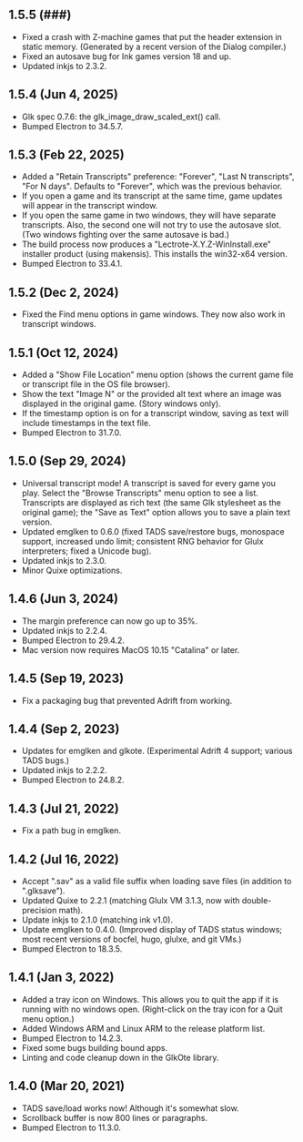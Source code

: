 
## 1.5.5 (###)

- Fixed a crash with Z-machine games that put the header extension in static memory. (Generated by a recent version of the Dialog compiler.)
- Fixed an autosave bug for Ink games version 18 and up.
- Updated inkjs to 2.3.2.

## 1.5.4 (Jun 4, 2025)

- Glk spec 0.7.6: the glk_image_draw_scaled_ext() call.
- Bumped Electron to 34.5.7.

## 1.5.3 (Feb 22, 2025)

- Added a "Retain Transcripts" preference: "Forever", "Last N transcripts", "For N days". Defaults to "Forever", which was the previous behavior.
- If you open a game and its transcript at the same time, game updates will appear in the transcript window.
- If you open the same game in two windows, they will have separate transcripts. Also, the second one will not try to use the autosave slot. (Two windows fighting over the same autosave is bad.)
- The build process now produces a "Lectrote-X.Y.Z-WinInstall.exe" installer product (using makensis). This installs the win32-x64 version.
- Bumped Electron to 33.4.1.

## 1.5.2 (Dec 2, 2024)

- Fixed the Find menu options in game windows. They now also work in transcript windows.

## 1.5.1 (Oct 12, 2024)

- Added a "Show File Location" menu option (shows the current game file or transcript file in the OS file browser).
- Show the text "Image N" or the provided alt text where an image was displayed in the original game. (Story windows only).
- If the timestamp option is on for a transcript window, saving as text will include timestamps in the text file.
- Bumped Electron to 31.7.0.

## 1.5.0 (Sep 29, 2024)

- Universal transcript mode! A transcript is saved for every game you play. Select the "Browse Transcripts" menu option to see a list. Transcripts are displayed as rich text (the same Glk stylesheet as the original game); the "Save as Text" option allows you to save a plain text version.
- Updated emglken to 0.6.0 (fixed TADS save/restore bugs, monospace support, increased undo limit; consistent RNG behavior for Glulx interpreters; fixed a Unicode bug).
- Updated inkjs to 2.3.0.
- Minor Quixe optimizations.

## 1.4.6  (Jun 3, 2024)

- The margin preference can now go up to 35%.
- Updated inkjs to 2.2.4.
- Bumped Electron to 29.4.2.
- Mac version now requires MacOS 10.15 "Catalina" or later.

## 1.4.5  (Sep 19, 2023)

- Fix a packaging bug that prevented Adrift from working.

## 1.4.4  (Sep 2, 2023)

- Updates for emglken and glkote. (Experimental Adrift 4 support; various TADS bugs.)
- Updated inkjs to 2.2.2.
- Bumped Electron to 24.8.2.

## 1.4.3  (Jul 21, 2022)

- Fix a path bug in emglken.

## 1.4.2  (Jul 16, 2022)

- Accept ".sav" as a valid file suffix when loading save files (in addition to ".glksave").
- Updated Quixe to 2.2.1 (matching Glulx VM 3.1.3, now with double-precision math).
- Update inkjs to 2.1.0 (matching ink v1.0).
- Update emglken to 0.4.0. (Improved display of TADS status windows; most recent versions of bocfel, hugo, glulxe, and git VMs.)
- Bumped Electron to 18.3.5.

## 1.4.1  (Jan 3, 2022)

- Added a tray icon on Windows. This allows you to quit the app if it is running with no windows open. (Right-click on the tray icon for a Quit menu option.)
- Added Windows ARM and Linux ARM to the release platform list.
- Bumped Electron to 14.2.3.
- Fixed some bugs building bound apps.
- Linting and code cleanup down in the GlkOte library.

## 1.4.0  (Mar 20, 2021)

- TADS save/load works now! Although it's somewhat slow.
- Scrollback buffer is now 800 lines or paragraphs.
- Bumped Electron to 11.3.0.

